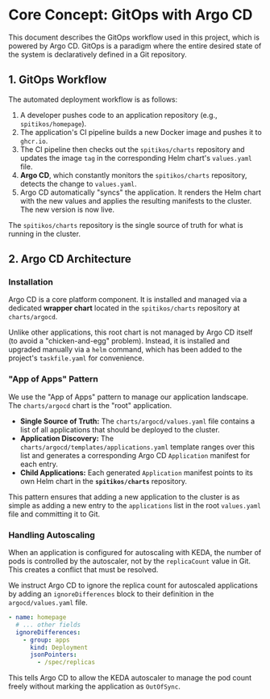 # Core Concept: GitOps with Argo CD

This document describes the GitOps workflow used in this project, which is powered by Argo CD. GitOps is a paradigm where the entire desired state of the system is declaratively defined in a Git repository.

## 1. GitOps Workflow

The automated deployment workflow is as follows:

1.  A developer pushes code to an application repository (e.g., `spitikos/homepage`).
2.  The application's CI pipeline builds a new Docker image and pushes it to `ghcr.io`.
3.  The CI pipeline then checks out the `spitikos/charts` repository and updates the image `tag` in the corresponding Helm chart's `values.yaml` file.
4.  **Argo CD**, which constantly monitors the `spitikos/charts` repository, detects the change to `values.yaml`.
5.  Argo CD automatically "syncs" the application. It renders the Helm chart with the new values and applies the resulting manifests to the cluster. The new version is now live.

The `spitikos/charts` repository is the single source of truth for what is running in the cluster.

## 2. Argo CD Architecture

### Installation

Argo CD is a core platform component. It is installed and managed via a dedicated **wrapper chart** located in the `spitikos/charts` repository at `charts/argocd`.

Unlike other applications, this root chart is not managed by Argo CD itself (to avoid a "chicken-and-egg" problem). Instead, it is installed and upgraded manually via a `helm` command, which has been added to the project's `taskfile.yaml` for convenience.

### "App of Apps" Pattern

We use the "App of Apps" pattern to manage our application landscape. The `charts/argocd` chart is the "root" application.

- **Single Source of Truth:** The `charts/argocd/values.yaml` file contains a list of all applications that should be deployed to the cluster.
- **Application Discovery:** The `charts/argocd/templates/applications.yaml` template ranges over this list and generates a corresponding Argo CD `Application` manifest for each entry.
- **Child Applications:** Each generated `Application` manifest points to its own Helm chart in the **`spitikos/charts`** repository.

This pattern ensures that adding a new application to the cluster is as simple as adding a new entry to the `applications` list in the root `values.yaml` file and committing it to Git.

### Handling Autoscaling

When an application is configured for autoscaling with KEDA, the number of pods is controlled by the autoscaler, not by the `replicaCount` value in Git. This creates a conflict that must be resolved.

We instruct Argo CD to ignore the replica count for autoscaled applications by adding an `ignoreDifferences` block to their definition in the `argocd/values.yaml` file.

```yaml
- name: homepage
  # ... other fields
  ignoreDifferences:
    - group: apps
      kind: Deployment
      jsonPointers:
        - /spec/replicas
```

This tells Argo CD to allow the KEDA autoscaler to manage the pod count freely without marking the application as `OutOfSync`.

